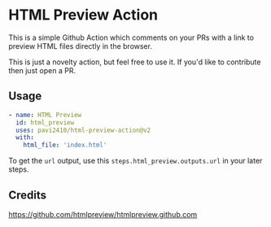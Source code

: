 # HTML Preview Action

This is a simple Github Action which comments on your PRs with a link to preview HTML files directly in the browser.

This is just a novelty action, but feel free to use it. If you'd like to contribute then just open a PR.

## Usage

```yaml
- name: HTML Preview
  id: html_preview
  uses: pavi2410/html-preview-action@v2
  with:
    html_file: 'index.html'
```

To get the `url` output, use this `steps.html_preview.outputs.url` in your later steps.

## Credits
https://github.com/htmlpreview/htmlpreview.github.com
